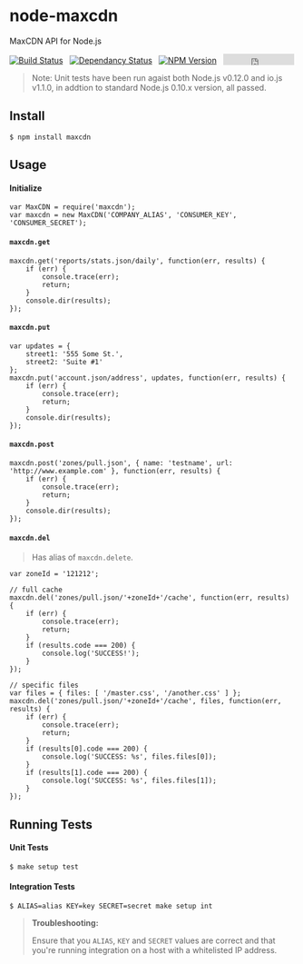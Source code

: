 # node-maxcdn

MaxCDN API for Node.js

[![Build Status](https://travis-ci.org/MaxCDN/node-maxcdn.png?branch=master)](https://travis-ci.org/MaxCDN/node-maxcdn) &nbsp; [![Dependancy Status](https://david-dm.org/MaxCDN/node-maxcdn.png)](https://david-dm.org/MaxCDN/node-maxcdn) &nbsp; [![NPM Version](https://badge.fury.io/js/maxcdn.png)](https://badge.fury.io/js/maxcdn) &nbsp;  <iframe src="http://jmervine.github.io/npm-downloads-badge/badge.html?module=maxcdn&name=false" allowtransparency="true" frameborder="0" scrolling="0" width="125" height="20" style="vertical-align: bottom"></iframe>

> Note: Unit tests have been run agaist both Node.js v0.12.0 and io.js v1.1.0, in addtion to standard Node.js 0.10.x version, all passed.

## Install

```
$ npm install maxcdn
```

## Usage

#### Initialize

```
var MaxCDN = require('maxcdn');
var maxcdn = new MaxCDN('COMPANY_ALIAS', 'CONSUMER_KEY', 'CONSUMER_SECRET');
```

#### `maxcdn.get`

```
maxcdn.get('reports/stats.json/daily', function(err, results) {
    if (err) {
        console.trace(err);
        return;
    }
    console.dir(results);
});
```

#### `maxcdn.put`

```
var updates = {
    street1: '555 Some St.',
    street2: 'Suite #1'
};
maxcdn.put('account.json/address', updates, function(err, results) {
    if (err) {
        console.trace(err);
        return;
    }
    console.dir(results);
});
```

#### `maxcdn.post`

```
maxcdn.post('zones/pull.json', { name: 'testname', url: 'http://www.example.com' }, function(err, results) {
    if (err) {
        console.trace(err);
        return;
    }
    console.dir(results);
});
```

#### `maxcdn.del`

> Has alias of `maxcdn.delete`.

```
var zoneId = '121212';

// full cache
maxcdn.del('zones/pull.json/'+zoneId+'/cache', function(err, results) {
    if (err) {
        console.trace(err);
        return;
    }
    if (results.code === 200) {
        console.log('SUCCESS!');
    }
});

// specific files
var files = { files: [ '/master.css', '/another.css' ] };
maxcdn.del('zones/pull.json/'+zoneId+'/cache', files, function(err, results) {
    if (err) {
        console.trace(err);
        return;
    }
    if (results[0].code === 200) {
        console.log('SUCCESS: %s', files.files[0]);
    }
    if (results[1].code === 200) {
        console.log('SUCCESS: %s', files.files[1]);
    }
});
```

## Running Tests

#### Unit Tests

```
$ make setup test
```

#### Integration Tests

```
$ ALIAS=alias KEY=key SECRET=secret make setup int
```

> **Troubleshooting:**
>
> Ensure that you `ALIAS`, `KEY` and `SECRET` values are correct and that you're running integration on a host with a whitelisted IP address.


